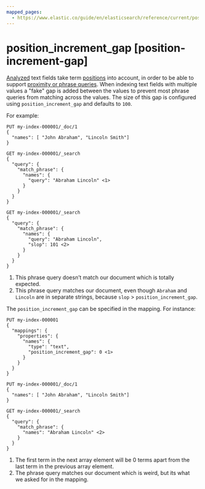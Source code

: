 ```yaml
---
mapped_pages:
  - https://www.elastic.co/guide/en/elasticsearch/reference/current/position-increment-gap.html
---
```


# position_increment_gap [position-increment-gap]

[Analyzed](/reference/elasticsearch/mapping-reference/mapping-index.md) text fields take term [positions](/reference/elasticsearch/mapping-reference/index-options.md) into account, in order to be able to support [proximity or phrase queries](/reference/query-languages/query-dsl-match-query-phrase.md). When indexing text fields with multiple values a "fake" gap is added between the values to prevent most phrase queries from matching across the values. The size of this gap is configured using `position_increment_gap` and defaults to `100`.

For example:

```console
PUT my-index-000001/_doc/1
{
  "names": [ "John Abraham", "Lincoln Smith"]
}

GET my-index-000001/_search
{
  "query": {
    "match_phrase": {
      "names": {
        "query": "Abraham Lincoln" <1>
      }
    }
  }
}

GET my-index-000001/_search
{
  "query": {
    "match_phrase": {
      "names": {
        "query": "Abraham Lincoln",
        "slop": 101 <2>
      }
    }
  }
}
```

1. This phrase query doesn’t match our document which is totally expected.
2. This phrase query matches our document, even though `Abraham` and `Lincoln` are in separate strings, because `slop` > `position_increment_gap`.


The `position_increment_gap` can be specified in the mapping. For instance:

```console
PUT my-index-000001
{
  "mappings": {
    "properties": {
      "names": {
        "type": "text",
        "position_increment_gap": 0 <1>
      }
    }
  }
}

PUT my-index-000001/_doc/1
{
  "names": [ "John Abraham", "Lincoln Smith"]
}

GET my-index-000001/_search
{
  "query": {
    "match_phrase": {
      "names": "Abraham Lincoln" <2>
    }
  }
}
```

1. The first term in the next array element will be 0 terms apart from the last term in the previous array element.
2. The phrase query matches our document which is weird, but its what we asked for in the mapping.


